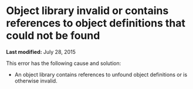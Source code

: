 
# Object library invalid or contains references to object definitions that could not be found

 **Last modified:** July 28, 2015

This error has the following cause and solution:




- An object library contains references to unfound object definitions or is otherwise invalid.
    

